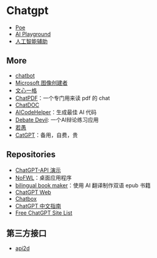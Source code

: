 # Chatgpt

- [Poe](https://poe.com/)
- [AI Playground](https://play.vercel.ai/)
- [人工智能辅助](https://chat.ai-assist.moe/)

## More

- [chatbot](https://chat.chatbot.sex/chat/)
- [Microsoft 图像创建者](https://www.bing.com/images/create)
- [文心一格](https://yige.baidu.com/)
- [ChatPDF](https://www.chatpdf.com/)：一个专门用来读 pdf 的 chat
- [ChatDOC](https://chatdoc.com/)
- [AICodeHelper](https://www.aicodehelper.com/)：生成最佳 AI 代码
- [Debate Devil](https://www.debate-devil.com/en): 一个AI辩论练习应用
- [若愚](https://ruoyu.dingyu.me/)
- [CatGPT](https://ai.okmiku.com/chat)：备用，自费，贵

## Repositories

- [ChatGPT-API 演示](https://github.com/ddiu8081/chatgpt-demo)
- [NoFWL](https://github.com/lencx/nofwl)：桌面应用程序
- [bilingual book maker](https://github.com/yihong0618/bilingual_book_maker)：使用 AI 翻译制作双语 epub 书籍
- [ChatGPT Web](https://github.com/Chanzhaoyu/chatgpt-web)
- [Chatbox](https://github.com/Bin-Huang/chatbox)
- [ChatGPT 中文指南](https://github.com/yzfly/awesome-chatgpt-zh)
- [Free ChatGPT Site List](https://github.com/xx025/carrot)

## 第三方接口

- [api2d](https://api2d.com/)
